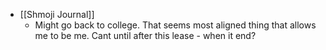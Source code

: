   * [[Shmoji Journal]]
    * Might go back to college. That seems most aligned thing that allows me to be me. Cant until after this lease - when it end?